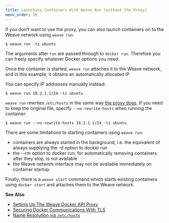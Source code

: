 ```yaml
---
title: Launching Containers With Weave Run (without the Proxy)
menu_order: 50
---
```



If you don't want to use the proxy, you can also launch
containers on to the Weave network using `weave run`:

    $ weave run -ti ubuntu

The arguments after `run` are passed through to `docker run`. Therefore you
can freely specify whatever Docker options you need. 

Once the container is started, `weave run` attaches it to the Weave network, and in
this example, it obtains an automatically allocated IP. 

You can specify IP addresses manually instead:

    $ weave run 10.2.1.1/24 -ti ubuntu

`weave run` rewrites `/etc/hosts` in the same way
[the proxy does](/site/weave-docker-api/name-resolution-proxy.md). If you need to keep
the original file, specify `--no-rewrite-hosts` when running
the container:

    $ weave run --no-rewrite-hosts 10.2.1.1/24 -ti ubuntu

There are some limitations to starting containers using `weave run`:

* containers are always started in the background, i.e. the equivalent
  of always supplying the -d option to docker run
* the --rm option to docker run, for automatically removing containers
  after they stop, is not available
* the Weave network interface may not be available immediately on
  container startup.

Finally, there is a `weave start` command which starts existing
containers using `docker start` and attaches them to the Weave network.


**See Also**

 * [Setting Up The Weave Docker API Proxy](/site/weave-docker-api.md)
 * [Securing Docker Communications With TLS](/site/weave-docker-api/securing-proxy.md)
 * [Name Resolution via `/etc/hosts`](/site/weave-docker-api/name-resolution-proxy.md)
